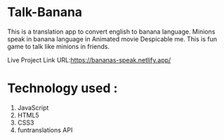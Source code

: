 # Talk-Banana
This is a translation app to convert english to banana language. Minions speak in banana language in Animated movie Despicable me. This is fun game to talk like minions in friends.

Live Project Link URL:https://bananas-speak.netlify.app/

# Technology used :
1. JavaScript
1. HTML5
1. CSS3
1. funtranslations API

